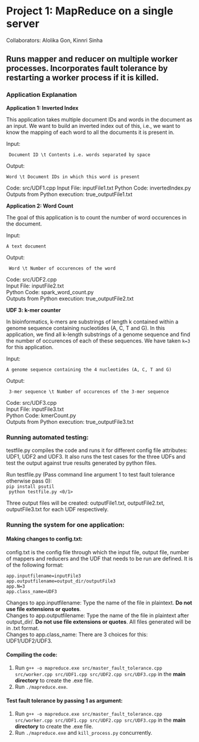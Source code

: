 # Project 1: MapReduce on a single server

Collaborators: Alolika Gon, Kinnri Sinha

## Runs mapper and reducer on multiple worker processes. Incorporates fault tolerance by restarting a worker process if it is killed. 

### Application Explanation

**Application 1: Inverted Index**

This application takes multiple document IDs and words in the document as an input. We want to build an inverted index out of this, i.e., we want to know the mapping of each word to all the documents it is present in. 

Input:

``` Document ID \t Contents i.e. words separated by space```

Output:

``` Word \t Document IDs in which this word is present ```

Code: src/UDF1.cpp
Input File: inputFile1.txt
Python Code: invertedIndex.py
Outputs from Python execution: true_outputFile1.txt

**Application 2: Word Count**

The goal of this application is to count the number of word occurences in the document.

Input:

``` A text document ```

Output:

``` Word \t Number of occurences of the word```

Code: src/UDF2.cpp  
Input File: inputFile2.txt  
Python Code: spark_word_count.py  
Outputs from Python execution: true_outputFile2.txt  

**UDF 3: k-mer counter**

In bioinformatics, k-mers are substrings of length k contained within a genome sequence containing nucleotides (A, C, T and G). In this application, we find all k-length substrings of a genome sequence and find the number of occurences of each of these sequences. We have taken ``` k=3 ``` for this application. 

Input:

``` A genome sequence containing the 4 nucleotides (A, C, T and G) ```

Output:

``` 3-mer sequence \t Number of occurences of the 3-mer sequence```

Code: src/UDF3.cpp  
Input File: inputFile3.txt  
Python Code: kmerCount.py  
Outputs from Python execution: true_outputFile3.txt  

### Running automated testing:

testfile.py compiles the code and runs it for different config file attributes: UDF1, UDF2 and UDF3. It also runs the test cases for the three UDFs and test the output against true results generated by python files.

Run testfile.py (Pass command line argument 1 to test fault tolerance otherwise pass 0):  
``` pip install psutil ```  
``` python testfile.py <0/1>```  

Three output files will be created: outputFile1.txt, outputFile2.txt, outputFile3.txt for each UDF respectively.

### Running the system for one application:
#### Making changes to config.txt:

config.txt is the config file through which the input file, output file, number of mappers and reducers and the UDF that needs to be run are defined. It is of the following format:

```
app.inputfilename=inputFile3
app.outputfilename=output_dir/outputFile3
app.N=3
app.class_name=UDF3
```

Changes to app.inputfilename: Type the name of the file in plaintext. **Do not use file extensions or quotes**.  
Changes to app.outputfilename: Type the name of the file in plaintext after output_dir/. **Do not use file extensions or quotes**. All files generated will be in .txt format.  
Changes to app.class_name: There are 3 choices for this: UDF1/UDF2/UDF3.  

#### Compiling the code:

1. Run ``` g++ -o mapreduce.exe src/master_fault_tolerance.cpp src/worker.cpp src/UDF1.cpp src/UDF2.cpp src/UDF3.cpp ``` in the **main directory** to create the .exe file.
2. Run ``` ./mapreduce.exe ```.

#### Test fault tolerance by passing 1 as argument:

1. Run ``` g++ -o mapreduce.exe src/master_fault_tolerance.cpp src/worker.cpp src/UDF1.cpp src/UDF2.cpp src/UDF3.cpp ``` in the **main directory** to create the .exe file.
2. Run ``` ./mapreduce.exe ``` and ```kill_process.py``` concurrently.
